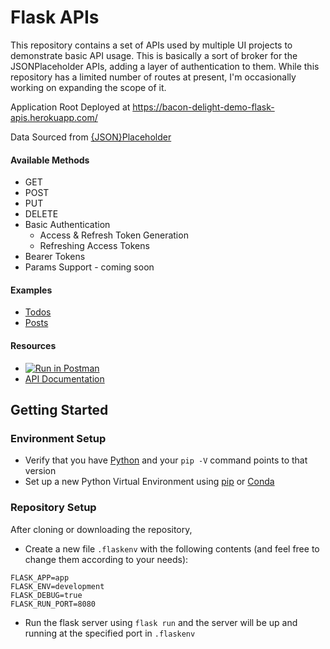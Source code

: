 # Flask APIs

This repository contains a set of APIs used by multiple UI projects to demonstrate basic API usage. This is basically a sort of broker for the JSONPlaceholder APIs, adding a layer of authentication to them. While this repository has a limited number of routes at present, I'm occasionally working on expanding the scope of it.

Application Root Deployed at https://bacon-delight-demo-flask-apis.herokuapp.com/

Data Sourced from [{JSON}Placeholder](https://jsonplaceholder.typicode.com/)

#### Available Methods

-   GET
-   POST
-   PUT
-   DELETE
-   Basic Authentication
    -   Access & Refresh Token Generation
    -   Refreshing Access Tokens
-   Bearer Tokens
-   Params Support - coming soon

#### Examples

-   [Todos](https://jsonplaceholder.typicode.com/todos)
-   [Posts](https://jsonplaceholder.typicode.com/posts)

#### Resources

-   [![Run in Postman](https://run.pstmn.io/button.svg)](https://app.getpostman.com/run-collection/b9de29a0a046ce29d82c)
-   [API Documentation](https://documenter.getpostman.com/view/3672841/TzCHCAr2)

## Getting Started

### Environment Setup

-   Verify that you have [Python](https://www.python.org/downloads/) and your `pip -V` command points to that version
-   Set up a new Python Virtual Environment using [pip](https://packaging.python.org/guides/installing-using-pip-and-virtual-environments/) or [Conda](https://docs.conda.io/projects/conda/en/latest/user-guide/tasks/manage-environments.html)

### Repository Setup

After cloning or downloading the repository,

-   Create a new file `.flaskenv` with the following contents (and feel free to change them according to your needs):

```
FLASK_APP=app
FLASK_ENV=development
FLASK_DEBUG=true
FLASK_RUN_PORT=8080
```

-   Run the flask server using `flask run` and the server will be up and running at the specified port in `.flaskenv`
